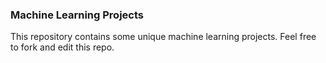 ### Machine Learning Projects

This repository contains some unique machine learning projects.
Feel free to fork and edit this repo.